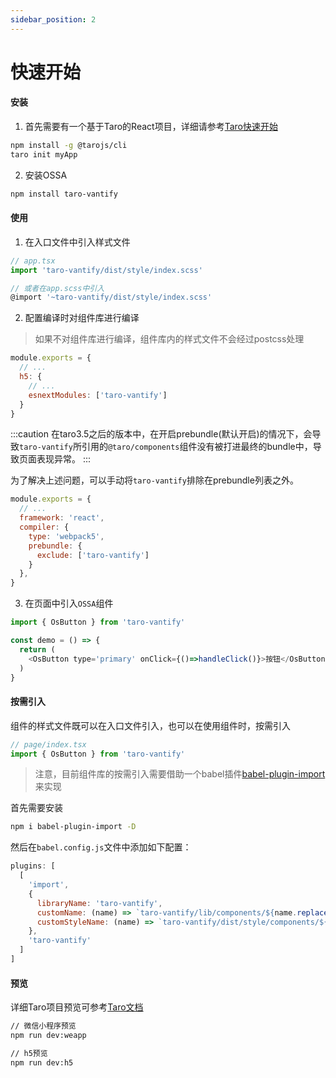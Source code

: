```yaml
---
sidebar_position: 2
---
```


# 快速开始

#### 安装

1. 首先需要有一个基于Taro的React项目，详细请参考[Taro快速开始](https://docs.taro.zone/docs/GETTING-STARTED)

```bash
npm install -g @tarojs/cli
taro init myApp
```

2. 安装OSSA

```bash
npm install taro-vantify
```

#### 使用

1. 在入口文件中引入样式文件

```javascript
// app.tsx
import 'taro-vantify/dist/style/index.scss'

// 或者在app.scss中引入
@import '~taro-vantify/dist/style/index.scss'
```
2. 配置编译时对组件库进行编译

> 如果不对组件库进行编译，组件库内的样式文件不会经过postcss处理

```javascript title="config/index.js"
module.exports = {
  // ...
  h5: {
    // ...
    esnextModules: ['taro-vantify']
  }
}
```

:::caution
在taro3.5之后的版本中，在开启prebundle(默认开启)的情况下，会导致`taro-vantify`所引用的`@taro/components`组件没有被打进最终的bundle中，导致页面表现异常。
:::

为了解决上述问题，可以手动将`taro-vantify`排除在prebundle列表之外。
```javascript title="config/index.js"
module.exports = {
  // ...
  framework: 'react',
  compiler: {
    type: 'webpack5',
    prebundle: {
      exclude: ['taro-vantify']
    }
  },
}
```

3. 在页面中引入`OSSA`组件

```javascript title="page/index.tsx"
import { OsButton } from 'taro-vantify'

const demo = () => {
  return (
    <OsButton type='primary' onClick={()=>handleClick()}>按钮</OsButton>
  )
}
```

#### 按需引入

组件的样式文件既可以在入口文件引入，也可以在使用组件时，按需引入

```javascript
// page/index.tsx
import { OsButton } from 'taro-vantify'
```

> 注意，目前组件库的按需引入需要借助一个babel插件[babel-plugin-import](https://github.com/umijs/babel-plugin-import)来实现

首先需要安装
```bash
npm i babel-plugin-import -D
```

然后在`babel.config.js`文件中添加如下配置：
```javascript title="babel.config.js"
plugins: [
  [
    'import',
    {
      libraryName: 'taro-vantify',
      customName: (name) => `taro-vantify/lib/components/${name.replace(/^os-/, '')}`,
      customStyleName: (name) => `taro-vantify/dist/style/components/${name.replace(/^os-/, '')}.scss`
    },
    'taro-vantify'
  ]
]
```

#### 预览

详细Taro项目预览可参考[Taro文档](https://docs.taro.zone/docs/GETTING-STARTED#%E7%BC%96%E8%AF%91%E8%BF%90%E8%A1%8C)

```bash
// 微信小程序预览
npm run dev:weapp

// h5预览
npm run dev:h5
```

